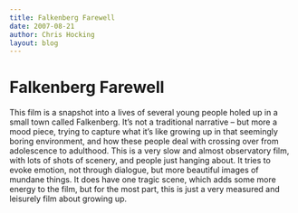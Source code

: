 ```yaml
---
title: Falkenberg Farewell
date: 2007-08-21
author: Chris Hocking
layout: blog
---
```

# Falkenberg Farewell

This film is a snapshot into a lives of several young people holed up in a small town called Falkenberg. It’s not a traditional narrative – but more a mood piece, trying to capture what it’s like growing up in that seemingly boring environment, and how these people deal with crossing over from adolescence to adulthood. This is a very slow and almost observatory film, with lots of shots of scenery, and people just hanging about. It tries to evoke emotion, not through dialogue, but more beautiful images of mundane things. It does have one tragic scene, which adds some more energy to the film, but for the most part, this is just a very measured and leisurely film about growing up.